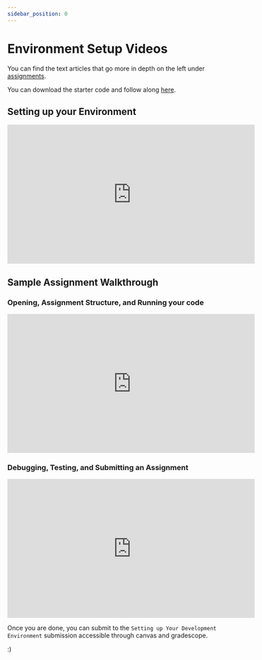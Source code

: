 ```yaml
---
sidebar_position: 0
---
```


# Environment Setup Videos

You can find the text articles that go more in depth on the left under [assignments](../category/assignments).

You can download the starter code and follow along [here](https://github.com/umass-compsci-220/public-materials/raw/main/homework/00-environment-setup.zip).

## Setting up your Environment

<iframe width="560" height="315" src="https://www.youtube-nocookie.com/embed/n9RJcA9pwiE?si=OjNO22o8mfC2dACR" title="YouTube video player" frameborder="0" allow="accelerometer; autoplay; clipboard-write; encrypted-media; gyroscope; picture-in-picture; web-share" allowfullscreen="true"></iframe>

## Sample Assignment Walkthrough

### Opening, Assignment Structure, and Running your code

<iframe width="560" height="315" src="https://www.youtube-nocookie.com/embed/OEmWNzvRovw?si=S8-agz3c--sIoaBo" title="YouTube video player" frameborder="0" allow="accelerometer; autoplay; clipboard-write; encrypted-media; gyroscope; picture-in-picture; web-share" allowfullscreen="true"></iframe>

### Debugging, Testing, and Submitting an Assignment

<iframe width="560" height="315" src="https://youtu.be/ZCWQPXpKpY8" title="YouTube video player" frameborder="0" allow="accelerometer; autoplay; clipboard-write; encrypted-media; gyroscope; picture-in-picture; web-share" allowfullscreen="true"></iframe>

Once you are done, you can submit to the `Setting up Your Development Environment` submission accessible through canvas and gradescope.

:)

